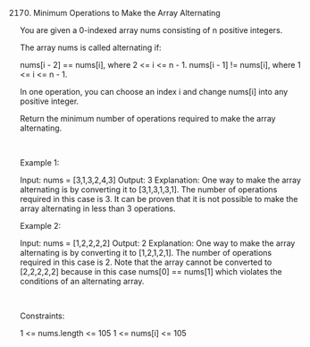 2170. Minimum Operations to Make the Array Alternating

You are given a 0-indexed array nums consisting of n positive integers.

The array nums is called alternating if:

nums[i - 2] == nums[i], where 2 <= i <= n - 1.
nums[i - 1] != nums[i], where 1 <= i <= n - 1.

In one operation, you can choose an index i and change nums[i] into any positive integer.

Return the minimum number of operations required to make the array alternating.

 

Example 1:

Input: nums = [3,1,3,2,4,3]
Output: 3
Explanation:
One way to make the array alternating is by converting it to [3,1,3,1,3,1].
The number of operations required in this case is 3.
It can be proven that it is not possible to make the array alternating in less than 3 operations. 


Example 2:

Input: nums = [1,2,2,2,2]
Output: 2
Explanation:
One way to make the array alternating is by converting it to [1,2,1,2,1].
The number of operations required in this case is 2.
Note that the array cannot be converted to [2,2,2,2,2] because in this case nums[0] == nums[1] which violates the conditions of an alternating array.


 

Constraints:

1 <= nums.length <= 105
1 <= nums[i] <= 105
